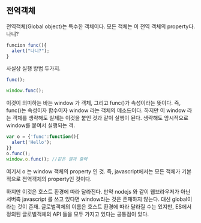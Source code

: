 ## 전역객체
전역객체(Global object)는 특수한 객체이다. 모든 객체는 이 전역 객체의 property다. 나니?  

```javascript
funcion func(){
  alert("나니?");  
}
```

사실상 실행 방법 두가지.

```javascript
func();
```

```javascript
window.func();
```

이것이 의미하는 바는 window 가 객체, 그리고 func()가 속성이라는 뜻이다. 즉, func()는 속성이자 함수이자 window 라는 객체의 메소드이다. 하지만 이 window 라는 객체를 생략해도 실제는 이것을 붙인 것과 같이 실행이 된다. 생략해도 암시적으로 window를 붙여서 실행되는 격.

```javascript
var o = {'func':function(){
  alert('Hello');
}}
o.func();
window.o.func(); //같은 결과 출력
```

여기서 o 는 window 객체의 property 인 것.
즉, javascript에서는 모든 객체가 기본적으로 전역객체의 property인 것이다.  

하지만 이것은 호스트 환경에 따라 달라진다. 만약 nodejs 와 같이 웹브라우저가 아닌 서버측 javascript 를 쓰고 있다면 window라는 것은 존재하지 않는다. 대신 global이라는 것이 존재. 글로벌객체의 이름은 호스트 환경에 따라 달라질 수는 있지만, ES에서 정의된 글로벌객체의 API 들을 모두 가지고 있다는 공통점이 있다.
